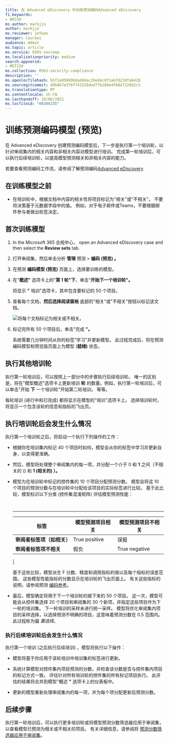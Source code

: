 ```yaml
---
title: 在 Advanced eDiscovery 中训练预测编码Advanced eDiscovery
f1.keywords:
- NOCSH
ms.author: markjjo
author: markjjo
ms.reviewer: jefwan
manager: laurawi
audience: Admin
ms.topic: article
ms.service: O365-seccomp
ms.localizationpriority: medium
search.appverid:
- MET150
ms.collection: M365-security-compliance
description: ''
ms.openlocfilehash: b5f1a958696dad84ac2bedec8f1ab7d23dfa6428
ms.sourcegitcommit: d4b867e37bf741528ded7fb289e4f6847228d2c5
ms.translationtype: MT
ms.contentlocale: zh-CN
ms.lasthandoff: 10/06/2021
ms.locfileid: "60204235"
---
```

# <a name="train-a-predictive-coding-model-preview"></a>训练预测编码模型 (预览) 

在 Advanced eDiscovery 创建预测编码模型后，下一步是执行第一个培训轮，以针对审阅集内的相关内容和非相关内容对模型进行培训。 完成第一轮培训后，可以执行后续培训轮，以提高模型预测相关和非相关内容的能力。

若要查看预测编码工作流，请参阅了解预测编码[Advanced eDiscovery](predictive-coding-overview.md#the-predictive-coding-workflow)

## <a name="before-you-train-a-model"></a>在训练模型之前

- 在培训轮中，根据文档中内容的相关性将项目标记为"相关"或"不相关"。 不要将决策基于元数据字段中的值。 例如，对于电子邮件或Teams，不要根据邮件参与者做出标签决定。

## <a name="train-a-model-for-the-first-time"></a>首次训练模型

1. In the Microsoft 365 合规中心， open an Advanced eDiscovery case and then select the **Review sets** tab.

2. 打开审阅集，然后单击分析 **管理** 预测  >  **编码 (预览) 。**

3. 在预测 **编码模型 (预览)** 页面上，选择要训练的模型。

4. 在"**概述"** 选项卡上的"**第 1 轮"下**，单击"**开始下一个培训轮"。**

   将显示 **"** 培训"选项卡，其中包含要标记的 50 个项目。

5. 查看每个文档，**然后选择阅读窗格** 底部的"相关"或"不相关"按钮以标记该文档。

   ![将每个文档标记为相关或不相关。](..\media\TrainModel1.png)

6. 标记完所有 50 个项目后，单击"完成 **"。**

    系统需要几分钟时间从你的标签"学习"并更新模型。 此过程完成后，将在预测编码模型和预览版页面上为模型 (**就绪)** 状态。

## <a name="perform-additional-training-rounds"></a>执行其他培训轮

执行第一轮培训后，可以按照上一部分中的步骤执行后续培训轮。 唯一的区别是，将在"模型概述"选项卡上更新培训 **轮** 的数量。例如，执行第一轮培训后，可以单击"开始 **下** 一个培训轮"开始第二轮培训。 等等。

每轮培训 (进行中和已完成) 都将显示在模型的"培训"选项卡上。  选择培训轮时，将显示一个包含该轮的信息和指标的飞出页。

## <a name="what-happens-after-you-perform-a-training-round"></a>执行培训轮后会发生什么情况

执行第一个培训轮之后，将启动一个执行下列操作的工作：

- 根据你在培训集内标记 40 个项目时如何，模型会从你的标签中学习并更新自身，以变得更准确。

- 然后，模型将处理整个审阅集内的每一项，并分配一个介于 0 和 **1** 之间（不相关的 () 和 **1 (相关的) ）。**

- 模型为在培训轮中标记的控件集的 10 个项目分配预测分数。 模型会将这 10 个项目的预测分数与在培训轮中分配给该项目的实际标签进行比较。 基于此比较，模型标识以下分类 (控件集混淆矩阵) 评估模型预测性能：

  <br>

  ****

  |标签|模型预测项目相关|模型预测项目不相关|
  |---|---|---|
  |**审阅者标签项（如相关）**|True positive|误报|
  |**审阅者标签项不相关**|假负|True negative|
  |

  基于这些比较，模型派生 F 分数、精度和调用指标的值以及每个指标的误差范围。 这些模型性能指标的分数显示在培训轮的飞出页面上。 有关这些指标的说明，请参阅预测 [编码参考](predictive-coding-reference.md)。

- 最后，模型确定将用于下一个培训轮的接下来的 50 个项目。 这一次，模型可能会从控件集选择 20 个项目和审阅集的 30 个新项，并指定这些项目作为下一轮的培训集。 下一轮培训的采样未进行统一采样。 模型将优化审阅集内项目的采样选择，以选择预测不明确的项目，这意味着预测分数在 0.5 范围内。 此过程称为偏 *置选择*。

### <a name="what-happens-after-you-perform-subsequent-training-rounds"></a>执行后续培训轮后会发生什么情况

执行第一个培训 (之后执行后续培训) ，模型将执行以下操作：

- 模型将基于你应用于该轮培训中培训集的标签进行更新。

- 系统计算模型对控件集内项目预测的分数，并检查该分数是否与控件集内项目的标记方式一致。 评估针对所有培训轮的控件集的所有标记项目执行。 此评估的结果将合并到模型"概述 **"** 选项卡上的仪表板中。

- 更新的模型重新处理审阅集内的每一项，并为每个项分配更新后预测分数。

## <a name="next-steps"></a>后续步骤

执行第一轮培训后，可以执行更多培训轮或将模型预测分数筛选器应用于审阅集，以查看模型已预测为相关或不相关的项目。 有关详细信息，请参阅将 [预测分数筛选器应用于审阅集](predictive-coding-apply-prediction-filter.md)。
